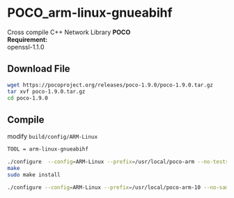 # POCO_arm-linux-gnueabihf
Cross compile C++ Network Library __POCO__  
__Requirement:__  
openssl-1.1.0  
## Download File
```bash
wget https://pocoproject.org/releases/poco-1.9.0/poco-1.9.0.tar.gz
tar xvf poco-1.9.0.tar.gz
cd poco-1.9.0
```
## Compile
modify <code>build/config/ARM-Linux</code>
```bash
TOOL = arm-linux-gnueabihf
```
```bash
./configure  --config=ARM-Linux --prefix=/usr/local/poco-arm --no-tests --static --shared
make
sudo make install
```

```bash
./configure --config=ARM-Linux --prefix=/usr/local/poco-arm-10 --no-samples --no-tests --everything --static --shared --odbc-lib=/usr/local/unixodbc-arm/lib --odbc-include=/usr/local/unixodbc-arm/include
```
